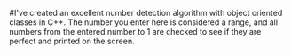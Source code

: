 #I've created an excellent number detection algorithm with object oriented classes in C++. The number you enter here is considered a range, and all numbers from the entered number to 1 are checked to see if they are perfect and printed on the screen.